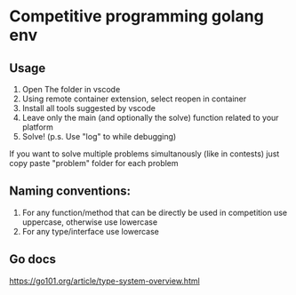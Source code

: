 # Competitive programming golang env

## Usage
1. Open The folder in vscode
2. Using remote container extension, select reopen in container
3. Install all tools suggested by vscode
4. Leave only the main (and optionally the solve) function related to your platform
4. Solve! (p.s. Use "log" to while debugging)

If you want to solve multiple problems simultanously (like in contests) just copy paste "problem" folder for each problem

## Naming conventions:
1. For any function/method that can be directly be used in competition use uppercase, otherwise use lowercase
2. For any type/interface use lowercase

## Go docs
https://go101.org/article/type-system-overview.html